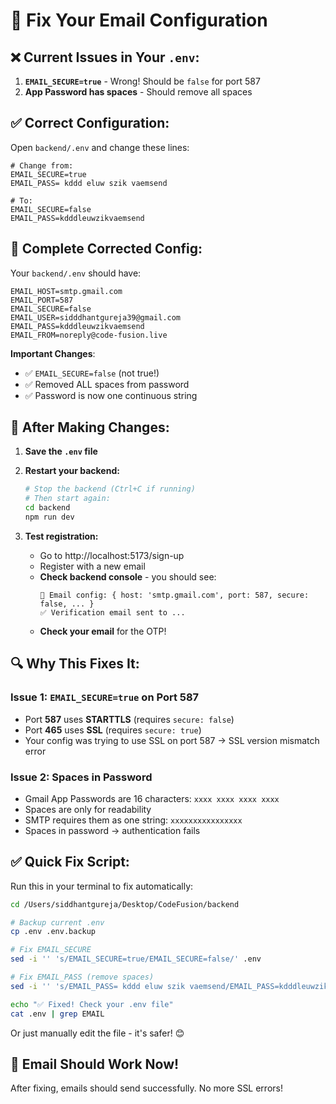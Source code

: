 # 🔧 Fix Your Email Configuration

## ❌ Current Issues in Your `.env`:

1. **`EMAIL_SECURE=true`** - Wrong! Should be `false` for port 587
2. **App Password has spaces** - Should remove all spaces

## ✅ Correct Configuration:

Open `backend/.env` and change these lines:

```env
# Change from:
EMAIL_SECURE=true
EMAIL_PASS= kddd eluw szik vaemsend 

# To:
EMAIL_SECURE=false
EMAIL_PASS=kdddleuwzikvaemsend
```

## 📝 Complete Corrected Config:

Your `backend/.env` should have:

```env
EMAIL_HOST=smtp.gmail.com
EMAIL_PORT=587
EMAIL_SECURE=false
EMAIL_USER=sidddhantgureja39@gmail.com
EMAIL_PASS=kdddleuwzikvaemsend
EMAIL_FROM=noreply@code-fusion.live
```

**Important Changes**:
- ✅ `EMAIL_SECURE=false` (not true!)
- ✅ Removed ALL spaces from password
- ✅ Password is now one continuous string

## 🚀 After Making Changes:

1. **Save the `.env` file**
2. **Restart your backend:**
   ```bash
   # Stop the backend (Ctrl+C if running)
   # Then start again:
   cd backend
   npm run dev
   ```

3. **Test registration:**
   - Go to http://localhost:5173/sign-up
   - Register with a new email
   - **Check backend console** - you should see:
     ```
     📧 Email config: { host: 'smtp.gmail.com', port: 587, secure: false, ... }
     ✅ Verification email sent to ...
     ```
   - **Check your email** for the OTP!

## 🔍 Why This Fixes It:

### Issue 1: `EMAIL_SECURE=true` on Port 587
- Port **587** uses **STARTTLS** (requires `secure: false`)
- Port **465** uses **SSL** (requires `secure: true`)
- Your config was trying to use SSL on port 587 → SSL version mismatch error

### Issue 2: Spaces in Password
- Gmail App Passwords are 16 characters: `xxxx xxxx xxxx xxxx`
- Spaces are only for readability
- SMTP requires them as one string: `xxxxxxxxxxxxxxxx`
- Spaces in password → authentication fails

## ✅ Quick Fix Script:

Run this in your terminal to fix automatically:

```bash
cd /Users/siddhantgureja/Desktop/CodeFusion/backend

# Backup current .env
cp .env .env.backup

# Fix EMAIL_SECURE
sed -i '' 's/EMAIL_SECURE=true/EMAIL_SECURE=false/' .env

# Fix EMAIL_PASS (remove spaces)
sed -i '' 's/EMAIL_PASS= kddd eluw szik vaemsend/EMAIL_PASS=kdddleuwzikvaemsend/' .env

echo "✅ Fixed! Check your .env file"
cat .env | grep EMAIL
```

Or just manually edit the file - it's safer! 😊

## 📧 Email Should Work Now!

After fixing, emails should send successfully. No more SSL errors!

